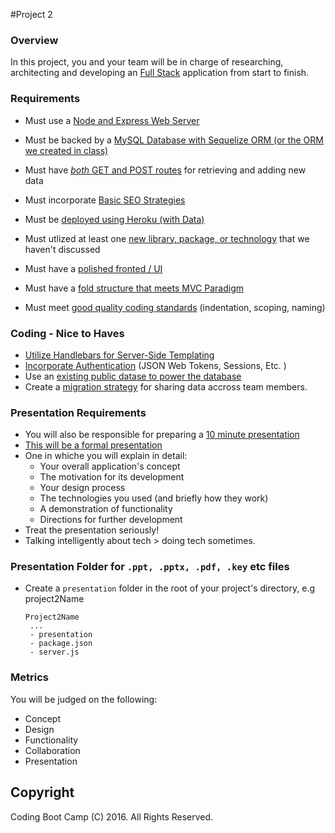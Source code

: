 #Project 2

### Overview

In this project, you and your team will be in charge of researching, architecting and developing an <u>Full Stack</u> application from start to finish. 

### Requirements
*  Must use a <u>Node and Express Web Server</u>

*  Must be backed by a <u>MySQL Database with Sequelize ORM (or the ORM we created in class)</u>

*  Must have <u>*both* GET and POST routes</u> for retrieving and adding new data

*  Must incorporate <u>Basic SEO Strategies</u>

*  Must be <u>deployed using Heroku (with Data)</u>

*  Must utlized at least one <u>new library, package, or technology</u> that we haven't discussed

*  Must have a <u>polished fronted / UI</u>

*  Must have a <u>fold structure that meets MVC Paradigm</u>

*  Must meet <u>good quality coding standards</u> (indentation, scoping, naming)

### Coding - Nice to Haves

* <u>Utilize Handlebars for Server-Side Templating</u>
* <u>Incorporate Authentication</u> (JSON Web Tokens, Sessions, Etc. )
* Use an <u>existing public datase to power the database</u>
* Create a <u>migration strategy</u> for sharing data accross team members.

### Presentation Requirements

* You will also be responsible for preparing a <u>10 minute presentation</u>
* <u>This will be a formal presentation</u>
* One in whiche you will explain in detail:
  * Your overall application's concept
  * The motivation for its development
  * Your design process
  * The technologies you used (and briefly how they work)
  * A demonstration of functionality
  * Directions for further development
* Treat the presentation seriously!
* Talking intelligently about tech > doing tech sometimes.

### Presentation Folder for `.ppt, .pptx, .pdf, .key` etc files

* Create a `presentation` folder in the root of your project's directory, e.g project2Name

   ```
   Project2Name
   	...
   	- presentation
   	- package.json
   	- server.js
   ```

### Metrics
You will be judged on the following: 

* Concept
* Design
* Functionality
* Collaboration
* Presentation

## Copyright
Coding Boot Camp (C) 2016. All Rights Reserved.